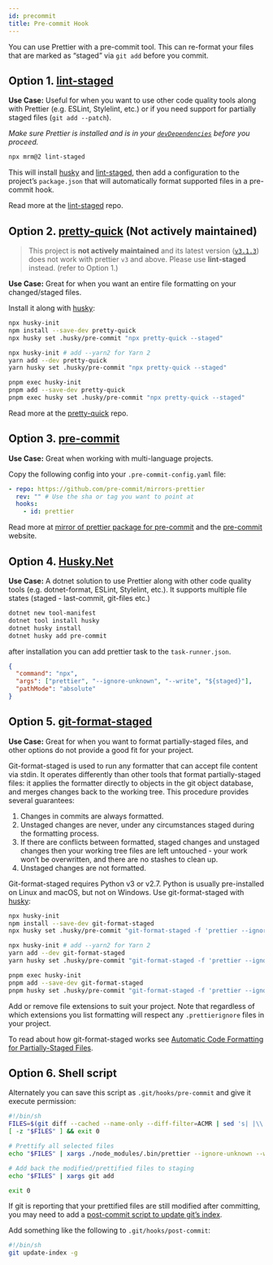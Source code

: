 ```yaml
---
id: precommit
title: Pre-commit Hook
---
```


You can use Prettier with a pre-commit tool. This can re-format your files that are marked as “staged” via `git add` before you commit.

## Option 1. [lint-staged](https://github.com/okonet/lint-staged)

**Use Case:** Useful for when you want to use other code quality tools along with Prettier (e.g. ESLint, Stylelint, etc.) or if you need support for partially staged files (`git add --patch`).

_Make sure Prettier is installed and is in your [`devDependencies`](https://docs.npmjs.com/specifying-dependencies-and-devdependencies-in-a-package-json-file) before you proceed._

```bash
npx mrm@2 lint-staged
```

This will install [husky](https://github.com/typicode/husky) and [lint-staged](https://github.com/okonet/lint-staged), then add a configuration to the project’s `package.json` that will automatically format supported files in a pre-commit hook.

Read more at the [lint-staged](https://github.com/okonet/lint-staged#configuration) repo.

## Option 2. [pretty-quick](https://github.com/azz/pretty-quick) **(Not actively maintained)**

> This project is **not actively maintained** and its latest version ([`v3.1.3`](https://github.com/azz/pretty-quick/releases/tag/v3.1.3)) does not work with prettier `v3` and above. Please use **lint-staged** instead. (refer to Option 1.)

**Use Case:** Great for when you want an entire file formatting on your changed/staged files.

Install it along with [husky](https://github.com/typicode/husky):

<!--DOCUSAURUS_CODE_TABS-->
<!--npm-->

```bash
npx husky-init
npm install --save-dev pretty-quick
npx husky set .husky/pre-commit "npx pretty-quick --staged"
```

<!--yarn-->

```bash
npx husky-init # add --yarn2 for Yarn 2
yarn add --dev pretty-quick
yarn husky set .husky/pre-commit "npx pretty-quick --staged"
```

<!--pnpm-->

```bash
pnpm exec husky-init
pnpm add --save-dev pretty-quick
pnpm exec husky set .husky/pre-commit "npx pretty-quick --staged"
```

<!--END_DOCUSAURUS_CODE_TABS-->

Read more at the [pretty-quick](https://github.com/azz/pretty-quick) repo.

## Option 3. [pre-commit](https://github.com/pre-commit/pre-commit)

**Use Case:** Great when working with multi-language projects.

Copy the following config into your `.pre-commit-config.yaml` file:

```yaml
- repo: https://github.com/pre-commit/mirrors-prettier
  rev: "" # Use the sha or tag you want to point at
  hooks:
    - id: prettier
```

Read more at [mirror of prettier package for pre-commit](https://github.com/pre-commit/mirrors-prettier) and the [pre-commit](https://pre-commit.com) website.

## Option 4. [Husky.Net](https://github.com/alirezanet/Husky.Net)

**Use Case:** A dotnet solution to use Prettier along with other code quality tools (e.g. dotnet-format, ESLint, Stylelint, etc.). It supports multiple file states (staged - last-commit, git-files etc.)

```bash
dotnet new tool-manifest
dotnet tool install husky
dotnet husky install
dotnet husky add pre-commit
```

after installation you can add prettier task to the `task-runner.json`.

```json
{
  "command": "npx",
  "args": ["prettier", "--ignore-unknown", "--write", "${staged}"],
  "pathMode": "absolute"
}
```

## Option 5. [git-format-staged](https://github.com/hallettj/git-format-staged)

**Use Case:** Great for when you want to format partially-staged files, and other options do not provide a good fit for your project.

Git-format-staged is used to run any formatter that can accept file content via stdin. It operates differently than other tools that format partially-staged files: it applies the formatter directly to objects in the git object database, and merges changes back to the working tree. This procedure provides several guarantees:

1. Changes in commits are always formatted.
2. Unstaged changes are never, under any circumstances staged during the formatting process.
3. If there are conflicts between formatted, staged changes and unstaged changes then your working tree files are left untouched - your work won’t be overwritten, and there are no stashes to clean up.
4. Unstaged changes are not formatted.

Git-format-staged requires Python v3 or v2.7. Python is usually pre-installed on Linux and macOS, but not on Windows. Use git-format-staged with [husky](https://github.com/typicode/husky):

<!--DOCUSAURUS_CODE_TABS-->
<!--npm-->

```bash
npx husky-init
npm install --save-dev git-format-staged
npx husky set .husky/pre-commit "git-format-staged -f 'prettier --ignore-unknown --stdin --stdin-filepath \"{}\"' ."
```

<!--yarn-->

```bash
npx husky-init # add --yarn2 for Yarn 2
yarn add --dev git-format-staged
yarn husky set .husky/pre-commit "git-format-staged -f 'prettier --ignore-unknown --stdin --stdin-filepath \"{}\"' ."
```

<!--pnpm-->

```bash
pnpm exec husky-init
pnpm add --save-dev git-format-staged
pnpm husky set .husky/pre-commit "git-format-staged -f 'prettier --ignore-unknown --stdin --stdin-filepath \"{}\"' ."
```

<!--END_DOCUSAURUS_CODE_TABS-->

Add or remove file extensions to suit your project. Note that regardless of which extensions you list formatting will respect any `.prettierignore` files in your project.

To read about how git-format-staged works see [Automatic Code Formatting for Partially-Staged Files](https://www.olioapps.com/blog/automatic-code-formatting/).

## Option 6. Shell script

Alternately you can save this script as `.git/hooks/pre-commit` and give it execute permission:

```sh
#!/bin/sh
FILES=$(git diff --cached --name-only --diff-filter=ACMR | sed 's| |\\ |g')
[ -z "$FILES" ] && exit 0

# Prettify all selected files
echo "$FILES" | xargs ./node_modules/.bin/prettier --ignore-unknown --write

# Add back the modified/prettified files to staging
echo "$FILES" | xargs git add

exit 0
```

If git is reporting that your prettified files are still modified after committing, you may need to add a [post-commit script to update git’s index](https://github.com/prettier/prettier/issues/2978#issuecomment-334408427).

Add something like the following to `.git/hooks/post-commit`:

```sh
#!/bin/sh
git update-index -g
```
